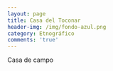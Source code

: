 ```yaml
---
layout: page
title: Casa del Toconar
header-img: /img/fondo-azul.png
category: Etnográfico
comments: 'true'
---
```



Casa de campo
